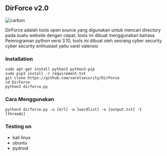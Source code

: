 ## DirForce v2.0

![carbon](https://user-images.githubusercontent.com/105418279/218723499-78a30da4-7c7c-422c-93d3-0988a3f89beb.png)


DirForce adalah tools open source yang digunakan untuk mencari directory pada suatu website dengan cepat, tools ini dibuat menggunakan bahasa Pemrograman python versi 3.10, tools ini dibuat oleh seorang cyber security cyber security enthusiast yaitu varel valensio

### Installation
```
sudo apt-get install python3 python3-pip
sudo pip3 install -r requirement.txt
git clone https://github.com/varelsecurity/DirForce
cd DirForce
python3 dirforce.py
```

### Cara Menggunakan
```
python3 dirforce.py -u [Url] -w [wordlist] -o [output.txt] -t [threads]
```
### Testing on 

* kali linux
* ubuntu
* pydroid
